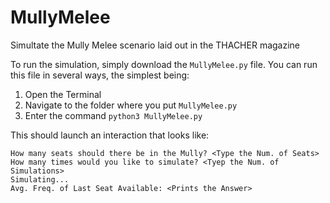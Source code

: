 # MullyMelee
Simultate the Mully Melee scenario laid out in the THACHER magazine

To run the simulation, simply download the `MullyMelee.py` file. You can run this file in several ways, the simplest being:
1) Open the Terminal
2) Navigate to the folder where you put `MullyMelee.py`
3) Enter the command `python3 MullyMelee.py`

This should launch an interaction that looks like:
```
How many seats should there be in the Mully? <Type the Num. of Seats>
How many times would you like to simulate? <Tyep the Num. of Simulations>
Simulating...
Avg. Freq. of Last Seat Available: <Prints the Answer>
```
